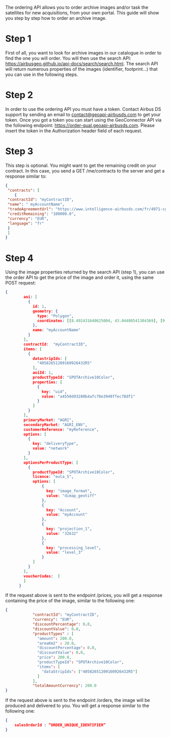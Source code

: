 The ordering API allows you to order archive images and/or task the satellites for new acquisitions, from your own portal. This guide will show you step by step how to order an archive image. 

# Step 1
First of all, you want to look for archive images in our catalogue in order to find the one you will order. You will then use the search API: <https://airbusgeo.github.io/api-docs/search/search.html>. 
The search API will return numerous properties of the images (identifier, footprint...) that you can use in the following steps.

# Step 2
In order to use the ordering API you must have a token. Contact Airbus DS support by sending an email to <contact@geoapi-airbusds.com> to get your token. Once you got a token you can start using the GeoConnector API via the following endpoint: https://order-qual.geoapi-airbusds.com. Please insert the token in the Authorization header field of each request.

# Step 3
This step is optional. You might want to get the remaining credit on your contract. In this case, you send a GET /me/contracts to the server and get a response similar to:
```json
{
 "contracts": [
 	{
 "contractId": "myContractID",
 "name": " myAccountName",
 "tradeAgreementUrl": "https://www.intelligence-airbusds.com/fr/4971-cgf",
 "creditRemaining": "100000.0",
 "currency": "EUR",
 "language": "fr"
 }
 ]
} 
```

# Step 4
Using the image properties returned by the search API (step 1), you can use the order API to get the price of the image and order it, using the same POST request:
```json
{
        aoi: [
          {
            id: 1,
            geometry: {
              type: "Polygon",
              coordinates: [[8.492431640625004, 43.04480541304369], [9.591064453125002, 43.04480541304369], [9.591064453125002, 41.10419094457646], [8.492431640625004, 41.10419094457646],[8.492431640625004, 43.04480541304369]]
            },
            name: "myAccountName"
          }
        ],
        contractId:  "myContractID",
        items: [
          {
            datastripIds: [
              "40582651209160926432R5"
            ],
            aoiId: 1,
            productTypeId: "SPOTArchive10Color",
            properties: [
              {
                key: "uid",
                value: "a4550d93280b4afc70e3949ffec78df1"
              }
            ]
          }
        ],
        primaryMarket: "AGRI",
        secondaryMarket: "AGRI_ENV",  
        customerReference: "myReference",
        options: [
          {
            key: "deliveryType",
            value: "network"
          }
        ],
        optionsPerProductType: [
          {
            productTypeId: "SPOTArchive10Color",
            licence: "eula_5",
            options: [
                {
                  key: "image_format",
                  value: "dimap_geotiff"
                },
                {
                  key: "Account",
                  value: "myAccount"
                },
                {
                  key: "projection_1",
                  value: "32632"
                },
                {
                  key: "processing_level",
                  value: "level_3"
                }
            ]
          }
        ],
        voucherCodes:  [
        ]
      }
```

If the request above is sent to the endpoint /prices, you will get a response containing the price of the image, similar to the following one:
```json
{
            "contractId": "myContractID",
            "currency": "EUR",
            "discountPercentage": 0.0,
            "discountValue": 0.0,
            "productTypes" : [
              "amount": 200.0,
              "areaKm2" : 20.0,
              "discountPercentage": 0.0,
              "discountValue": 0.0,
              "price": 200.0,
              "productTypeId": "SPOTArchive10Color",
              "items": [
                "dataStripIds": ["40582651209160926432R5"]
              ]
            ],
            "totalAmountCurrency": 200.0            
}
```

If the request above is sent to the endpoint /orders, the image will be produced and delivered to you. You will get a response similar to the following one:
```json
{
	salesOrderId : ”ORDER_UNIQUE_IDENTIFIER”
}
```



